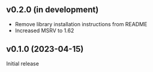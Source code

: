 v0.2.0 (in development)
-----------------------
- Remove library installation instructions from README
- Increased MSRV to 1.62

v0.1.0 (2023-04-15)
-------------------
Initial release
